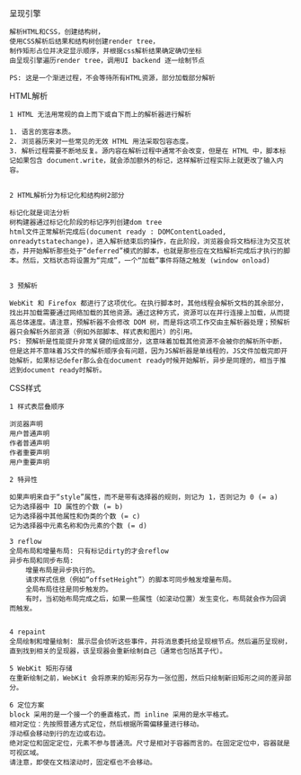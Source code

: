 呈现引擎

	解析HTML和CSS，创建结构树，
	使用CSS解析后结果和结构树创建render tree，
	制作矩形占位并决定显示顺序，并根据css解析结果确定确切坐标
	由呈现引擎遍历render tree，调用UI backend 逐一绘制节点
	
	PS: 这是一个渐进过程，不会等待所有HTML资源，部分加载部分解析
	

HTML解析

	1 HTML 无法用常规的自上而下或自下而上的解析器进行解析
	
	1. 语言的宽容本质。
	2. 浏览器历来对一些常见的无效 HTML 用法采取包容态度。
	3. 解析过程需要不断地反复。源内容在解析过程中通常不会改变，但是在 HTML 中，脚本标记如果包含 document.write，就会添加额外的标记，这样解析过程实际上就更改了输入内容。
	
	
	2 HTML解析分为标记化和结构树2部分
	
	标记化就是词法分析
	树构建器通过标记化阶段的标记序列创建dom tree 
	html文件正常解析完成后(document ready : DOMContentLoaded, onreadytstatechange)，进入解析结束后的操作，在此阶段，浏览器会将文档标注为交互状态，并开始解析那些处于“deferred”模式的脚本，也就是那些应在文档解析完成后才执行的脚本。然后，文档状态将设置为“完成”，一个“加载”事件将随之触发 (window onload)
	
	
	3 预解析
	
	WebKit 和 Firefox 都进行了这项优化。在执行脚本时，其他线程会解析文档的其余部分，找出并加载需要通过网络加载的其他资源。通过这种方式，资源可以在并行连接上加载，从而提高总体速度。请注意，预解析器不会修改 DOM 树，而是将这项工作交由主解析器处理；预解析器只会解析外部资源（例如外部脚本、样式表和图片）的引用。
	PS: 预解析是性能提升非常关键的组成部分，这意味着加载其他资源不会被你的解析所中断，但是这并不意味着JS文件的解析顺序会有问题，因为JS解析器是单线程的，JS文件加载完即开始解析，如果标记defer那么会在document ready时候开始解析，异步是同理的，相当于推迟到document ready时解析。
	

CSS样式

	1 样式表层叠顺序
	
	浏览器声明
	用户普通声明
	作者普通声明
	作者重要声明
	用户重要声明
	
	2 特异性
	
	如果声明来自于“style”属性，而不是带有选择器的规则，则记为 1，否则记为 0 (= a)
	记为选择器中 ID 属性的个数 (= b)
	记为选择器中其他属性和伪类的个数 (= c)
	记为选择器中元素名称和伪元素的个数 (= d)
	
	3 reflow
	全局布局和增量布局: 只有标记dirty的才会reflow
	异步布局和同步布局: 
		增量布局是异步执行的。
		请求样式信息（例如“offsetHeight”）的脚本可同步触发增量布局。
		全局布局往往是同步触发的。 
		有时，当初始布局完成之后，如果一些属性（如滚动位置）发生变化，布局就会作为回调而触发。
		
		
	4 repaint
	全局绘制和增量绘制: 展示层会侦听这些事件，并将消息委托给呈现根节点。然后遍历呈现树，直到找到相关的呈现器，该呈现器会重新绘制自己（通常也包括其子代）。
	
	5 WebKit 矩形存储
	在重新绘制之前，WebKit 会将原来的矩形另存为一张位图，然后只绘制新旧矩形之间的差异部分。
	
	6 定位方案
	block 采用的是一个接一个的垂直格式，而 inline 采用的是水平格式。
	相对定位：先按照普通方式定位，然后根据所需偏移量进行移动。
	浮动框会移动到行的左边或右边。
	绝对定位和固定定位，元素不参与普通流。尺寸是相对于容器而言的。在固定定位中，容器就是可视区域。
	请注意，即使在文档滚动时，固定框也不会移动。
		
		
		